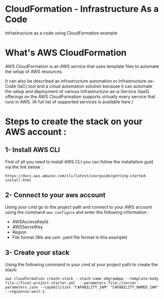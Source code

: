 # CloudFormation - Infrastructure As a Code
Infrastructure as a code using CloudFormation example

# What's AWS CloudFormation

AWS CloudFormation is an AWS service that uses template files to automate the setup of AWS resources.

It can also be described as infrastructure automation or Infrastructure-as-Code (IaC) tool and a cloud automation solution because it can automate the setup and deployment of various Infrastructure-as-a-Service (IaaS) offerings on the AWS CloudFormation supports virtually every service that runs in AWS. (A full list of supported services is available here.)

# Steps to create the stack on your AWS account :

## 1- Install AWS CLI

First of all you need to install AWS CLI you can follow the installation guid via the link below : 

    https://docs.aws.amazon.com/cli/latest/userguide/getting-started-install.html
    
    

## 2- Connect to your aws account

Using your cmd go to the project path and connect to your AWS account using the command `aws-configure` and enter the following information :

  - AWSAccessKeyId
  - AWSSecretKey
  - Region
  - File format (We are usin .yaml file format in this example)


## 3- Create your stack

Using the following command in your cmd at your project path to create the stack: 

`aws cloudformation create-stack --stack-name UdgramApp --template-body file://final-project-starter.yml  --parameters file://server-parameters.json --capabilities "CAPABILITY_IAM" "CAPABILITY_NAMED_IAM" --region=us-west-1`
